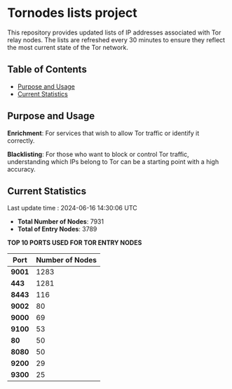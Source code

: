 # Tornodes lists project

This repository provides updated lists of IP addresses associated with Tor relay nodes. The lists are refreshed every 30 minutes to ensure they reflect the most current state of the Tor network.

## Table of Contents

- [Purpose and Usage](#purpose-and-usage)
- [Current Statistics](#current-statistics)


## Purpose and Usage

**Enrichment**: For services that wish to allow Tor traffic or identify it correctly.

**Blacklisting**: For those who want to block or control Tor traffic, understanding which IPs belong to Tor can be a starting point with a high accuracy.

## Current Statistics

Last update time : 2024-06-16 14:30:06 UTC

- **Total Number of Nodes**: 7931
- **Total of Entry Nodes**: 3789

**TOP 10 PORTS USED FOR TOR ENTRY NODES**

| **Port** | **Number of Nodes** |
|------|-----------------|
| **9001**   | 1283  |
| **443**   | 1281  |
| **8443**   | 116  |
| **9002**   | 80  |
| **9000**   | 69  |
| **9100**   | 53  |
| **80**   | 50  |
| **8080**   | 50  |
| **9200**   | 29  |
| **9300**   | 25  |

